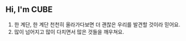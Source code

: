 ## Hi, I'm CUBE  


1. 한 계단, 한 계단 천천히 올라가다보면 더 괜찮은 우리를 발견할 것이라 믿어요.
2. 많이 넘어지고 많이 다치면서 많은 것들을 깨우쳐요.
